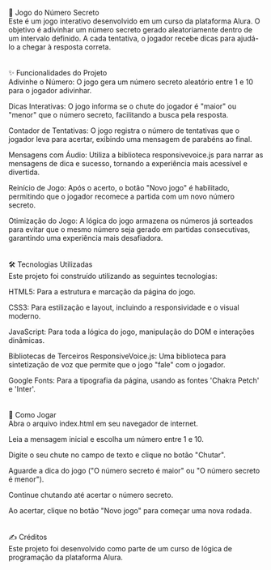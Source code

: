 🎲 Jogo do Número Secreto<br>
Este é um jogo interativo desenvolvido em um curso da plataforma Alura. O objetivo é adivinhar um número secreto gerado aleatoriamente dentro de um intervalo definido. A cada tentativa, o jogador recebe dicas para ajudá-lo a chegar à resposta correta.
<br>
<br>
<br>
✨ Funcionalidades do Projeto<br>
Adivinhe o Número: O jogo gera um número secreto aleatório entre 1 e 10 para o jogador adivinhar.

Dicas Interativas: O jogo informa se o chute do jogador é "maior" ou "menor" que o número secreto, facilitando a busca pela resposta.

Contador de Tentativas: O jogo registra o número de tentativas que o jogador leva para acertar, exibindo uma mensagem de parabéns ao final.

Mensagens com Áudio: Utiliza a biblioteca responsivevoice.js para narrar as mensagens de dica e sucesso, tornando a experiência mais acessível e divertida.

Reinício de Jogo: Após o acerto, o botão "Novo jogo" é habilitado, permitindo que o jogador recomece a partida com um novo número secreto.

Otimização do Jogo: A lógica do jogo armazena os números já sorteados para evitar que o mesmo número seja gerado em partidas consecutivas, garantindo uma experiência mais desafiadora.
<br>
<br>
<br>
🛠️ Tecnologias Utilizadas<br>
Este projeto foi construído utilizando as seguintes tecnologias:

HTML5: Para a estrutura e marcação da página do jogo.

CSS3: Para estilização e layout, incluindo a responsividade e o visual moderno.

JavaScript: Para toda a lógica do jogo, manipulação do DOM e interações dinâmicas.

Bibliotecas de Terceiros
ResponsiveVoice.js: Uma biblioteca para sintetização de voz que permite que o jogo "fale" com o jogador.

Google Fonts: Para a tipografia da página, usando as fontes 'Chakra Petch' e 'Inter'.
<br>
<br>
<br>
🚀 Como Jogar<br>
Abra o arquivo index.html em seu navegador de internet.

Leia a mensagem inicial e escolha um número entre 1 e 10.

Digite o seu chute no campo de texto e clique no botão "Chutar".

Aguarde a dica do jogo ("O número secreto é maior" ou "O número secreto é menor").

Continue chutando até acertar o número secreto.

Ao acertar, clique no botão "Novo jogo" para começar uma nova rodada.
<br>
<br>
<br>
✍️ Créditos<br>
Este projeto foi desenvolvido como parte de um curso de lógica de programação da plataforma Alura.
